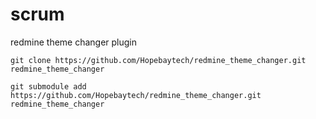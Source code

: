 scrum
=====

redmine theme changer plugin

```shell
git clone https://github.com/Hopebaytech/redmine_theme_changer.git redmine_theme_changer
```

```shell
git submodule add https://github.com/Hopebaytech/redmine_theme_changer.git redmine_theme_changer
```
